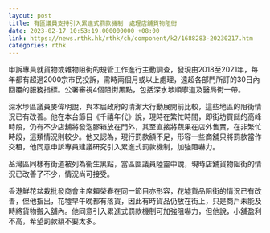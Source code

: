 ```yaml
---
layout: post
title: 有區議員支持引入累進式罰款機制　處理店舖貨物阻街
date: 2023-02-17 10:53:19.000000000 +08:00
link: https://news.rthk.hk/rthk/ch/component/k2/1688283-20230217.htm
categories: rthk
---
```


申訴專員就貨物或雜物阻街的規管工作進行主動調查，發現由2018至2021年，每年都有超過2000宗市民投訴，需時兩個月或以上處理，遠超各部門所訂的30日內回覆的服務指標。公署審視4個阻街黑點，包括深水埗順寧道及醫局街一帶。

深水埗區議員麥偉明說，與本屆政府的清潔大行動展開前比較，這些地區的阻街情況已有改善。他在本台節目《千禧年代》說，現時在繁忙時間，即街坊買餸的高峰時段，仍有不少店舖將發泡膠箱放在門外，其至直接將蔬果在店外售賣，在非繁忙時段，這類情況則較少。他又認為，現行罰款額不足，形容一些商舖只將罰款當作交租，他同意申訴專員建議研究引入累進式罰款機制，加強阻嚇力。

荃灣區同樣有街道被列為衞生黑點，當區區議員陸靈中說，現時店舖貨物阻街的情況已改善了不少，情況尚可接受。

香港鮮花盆栽批發商會主席賴榮春在同一節目亦形容，花墟貨品阻街的情況已有改善，但他指出，花墟早午晚都有落貨，因此有時貨品仍放在街上，只是商戶未能及時將貨物搬入舖內。他同意引入累進式罰款機制可加強阻嚇力，但他說，小舖盈利不高，希望罰款額不要太多。
